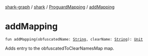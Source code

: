 [shark-graph](../../index.md) / [shark](../index.md) / [ProguardMapping](index.md) / [addMapping](./add-mapping.md)

# addMapping

`fun addMapping(obfuscatedName: `[`String`](https://kotlinlang.org/api/latest/jvm/stdlib/kotlin/-string/index.html)`, clearName: `[`String`](https://kotlinlang.org/api/latest/jvm/stdlib/kotlin/-string/index.html)`): `[`Unit`](https://kotlinlang.org/api/latest/jvm/stdlib/kotlin/-unit/index.html)

Adds entry to the obfuscatedToClearNamesMap map.

